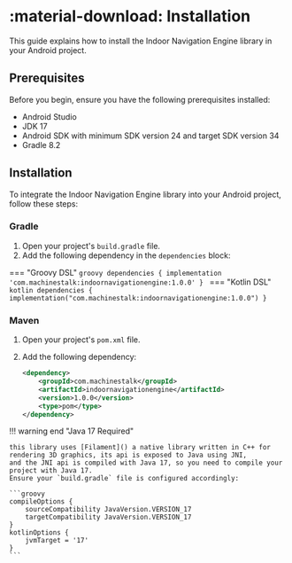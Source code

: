 # <span class="emoji"> :material-download: </span> Installation

This guide explains how to install the Indoor Navigation Engine library in your Android project.

## Prerequisites

Before you begin, ensure you have the following prerequisites installed:

- Android Studio
- JDK 17
- Android SDK with minimum SDK version 24 and target SDK version 34
- Gradle 8.2

## Installation

To integrate the Indoor Navigation Engine library into your Android project, follow these steps:

### Gradle

1. Open your project's `build.gradle` file.
2. Add the following dependency in the `dependencies` block:

=== "Groovy DSL"
      ```groovy
          dependencies {
            implementation 'com.machinestalk:indoornavigationengine:1.0.0'
          }
      ```
=== "Kotlin DSL"
      ```kotlin
          dependencies {
            implementation("com.machinestalk:indoornavigationengine:1.0.0")
          }
      ```




### Maven

1. Open your project's `pom.xml` file.
2. Add the following dependency:

    ```xml
    <dependency>
        <groupId>com.machinestalk</groupId>
        <artifactId>indoornavigationengine</artifactId>
        <version>1.0.0</version>
        <type>pom</type>
    </dependency>
    ```

!!! warning end "Java 17 Required"

    this library uses [Filament]() a native library written in C++ for rendering 3D graphics, its api is exposed to Java using JNI,
    and the JNI api is compiled with Java 17, so you need to compile your project with Java 17. 
    Ensure your `build.gradle` file is configured accordingly:

    ```groovy
    compileOptions {
        sourceCompatibility JavaVersion.VERSION_17
        targetCompatibility JavaVersion.VERSION_17
    } 
    kotlinOptions {
        jvmTarget = '17'
    }
    ```
